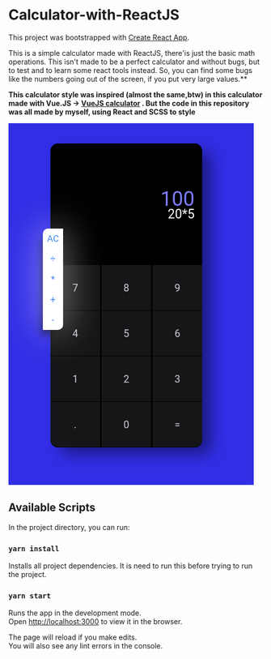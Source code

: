 # Calculator-with-ReactJS
This project was bootstrapped with [Create React App](https://github.com/facebook/create-react-app).

This is a simple calculator made with ReactJS, there'is just the basic math operations. This isn't made
to be a perfect calculator and without bugs, but to test and to learn some react tools instead. So, you can find
some bugs like the numbers going out of the screen, if you put very large values.**

__This calculator style was inspired (almost the same,btw) in this calculator made with Vue.JS -> [VueJS calculator](https://codepen.io/ClementRoche/pen/zmzwEJ) . But the code in this repository was all made by myself, using React and SCSS to style__

![calculator image](https://github.com/Matheuss1/Calculator-with-ReactJS/blob/master/mycalc.png)


## Available Scripts

In the project directory, you can run:

### `yarn install`
Installs all project dependencies. It is need to run this before trying
to run the project.

### `yarn start`

Runs the app in the development mode.<br />
Open [http://localhost:3000](http://localhost:3000) to view it in the browser.

The page will reload if you make edits.<br />
You will also see any lint errors in the console.


